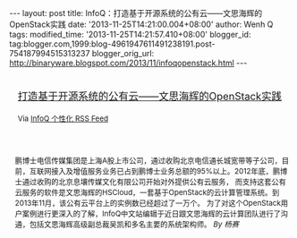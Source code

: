 --- layout: post title:
InfoQ：打造基于开源系统的公有云——文思海辉的OpenStack实践 date:
'2013-11-25T14:21:00.004+08:00' author: Wenh Q tags: modified\_time:
'2013-11-25T14:21:57.410+08:00' blogger\_id:
tag:blogger.com,1999:blog-4961947611491238191.post-754187994515313237
blogger\_orig\_url:
http://binaryware.blogspot.com/2013/11/infoqopenstack.html ---
<div style="margin: 10px; padding: 5px;">

<div style="font-size: 18px;">

[打造基于开源系统的公有云——文思海辉的OpenStack实践](http://www.infoq.com/cn/news/2013/11/openstack-practise)

</div>

<div style="font-size: 13px;">

Via [InfoQ 个性化 RSS Feed](http://www.infoq.com/cn/)

</div>

</div>

<div style="font-size: 13px; padding: 15px 0 10px 10px;">

鹏博士电信传媒集团是上海A股上市公司，通过收购北京电信通长城宽带等子公司，目前，互联网接入及增值服务业务已占到鹏博士业务总额的95%以上。2012年底，鹏博士通过收购的北京息壤传媒文化有限公司开始对外提供公有云服务，
而支持这套公有云服务的软件是文思海辉的HSCloud，一套基于OpenStack的云计算管理系统。到2013年11月，该公有云平台上的实例数已经超过了一万个。
为了对这个OpenStack用户案例进行更深入的了解，InfoQ中文站编辑于近日跟文思海辉的云计算团队进行了沟通，包括文思海辉高级副总裁吴凯和多名主要的系统架构师。
*By 杨赛*

</div>
